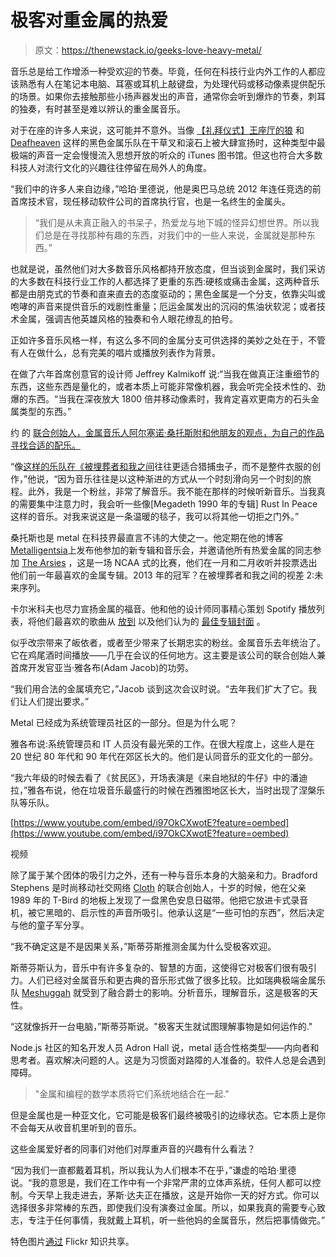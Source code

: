 # 极客对重金属的热爱

> 原文：<https://thenewstack.io/geeks-love-heavy-metal/>

音乐总是给工作增添一种受欢迎的节奏。毕竟，任何在科技行业内外工作的人都应该熟悉有人在笔记本电脑、耳塞或耳机上敲键盘，为处理代码或移动像素提供配乐的场景。如果你去接触那些小扬声器发出的声音，通常你会听到爆炸的节奏，刺耳的独奏，有时甚至是难以辨认的重金属音乐。

对于在座的许多人来说，这可能并不意外。当像 [【礼拜仪式】](https://www.facebook.com/liturgynybm)[王座厅的狼](http://www.wittr.com/) 和 [Deafheaven](http://deafheaven.com/) 这样的黑色金属乐队在干草叉和滚石上被大肆宣扬时，这种类型中最极端的声音一定会慢慢流入思想开放的听众的 iTunes 图书馆。但这也符合大多数科技人对流行文化的兴趣往往停留在局外人的角度。

“我们中的许多人来自边缘，”哈珀·里德说，他是奥巴马总统 2012 年连任竞选的前首席技术官，现任移动软件公司[](http://modest.com/)的首席执行官，也是一名终生的金属头。

> “我们是从未真正融入的书呆子，热爱龙与地下城的怪异幻想世界。所以我们总是在寻找那种有趣的东西，对我们中的一些人来说，金属就是那种东西。”

也就是说，虽然他们对大多数音乐风格都持开放态度，但当谈到金属时，我们采访的大多数在科技行业工作的人都选择了更重的东西:硬核或痛击金属，这两种音乐都是由朋克式的节奏和直来直去的态度驱动的；黑色金属是一个分支，依靠尖叫或咆哮的声音来提供音乐的戏剧性重量；厄运金属发出的沉闷的焦油状软泥；或者技术金属，强调吉他英雄风格的独奏和令人眼花缭乱的拍号。

正如许多音乐风格一样，有这么多不同的金属分支可供选择的美妙之处在于，不管有人在做什么，总有完美的唱片或播放列表作为背景。

在[](https://www.threadless.com/)做了六年首席创意官的设计师 Jeffrey Kalmikoff 说:“当我在做真正注重细节的东西，这些东西是量化的，或者本质上可能非常像机器，我会听完全技术性的、劲爆的东西。“当我在深夜放大 1800 倍并移动像素时，我肯定喜欢更南方的石头金属类型的东西。”

约 的 [联合创始人，金属音乐人阿尔塞诺·桑托斯附和他朋友的观点，为自己的作品寻找合适的配乐。](http://cir.ca/)

“像[这样的乐队在《被埋葬者和我之间](http://www.betweentheburiedandme.com/)往往更适合猎捕虫子，而不是整件衣服的创作，”他说，“因为音乐往往是以这种渐进的方式从一个时刻滑向另一个时刻的旅程。此外，我是一个粉丝，非常了解音乐。我不能在那样的时候听新音乐。当我真的需要集中注意力时，我会听一些像[Megadeth 1990 年的专辑] Rust In Peace 这样的音乐。对我来说这是一条温暖的毯子，我可以将其他一切拒之门外。”

桑托斯也是 metal 在科技界最直言不讳的大使之一。他定期在他的博客[Metalligentsia](http://metalligentsia.com/)上发布他参加的新专辑和音乐会，并邀请他所有热爱金属的同志参加 [The Arsies](http://thearsies.com/) ，这是一场 NCAA 式的比赛，他们在一月和二月收听并投票选出他们前一年最喜欢的金属专辑。2013 年的冠军？在被埋葬者和我之间的视差 2:未来序列。

卡尔米科夫也尽力宣扬金属的福音。他和他的设计师同事精心策划 Spotify 播放列表，将他们最喜欢的歌曲从 [放到](http://open.spotify.com/user/jeffreyk/playlist/0wur4h5cOFOJIwTJRabAUb) 以及他们认为的 [最佳专辑封面](http://open.spotify.com/user/jeffreyk/playlist/1yOlJMMzTjp6EXM01jzg2H) 。

似乎改宗带来了皈依者，或者至少带来了长期忠实的粉丝。金属音乐去年统治了[](https://www.chef.io/chefconf/)。它在鸡尾酒时间播放——几乎在会议的任何地方。这主要是该公司的联合创始人兼首席开发官亚当·雅各布(Adam Jacob)的功劳。

“我们用合法的金属填充它，”Jacob 谈到这次会议时说。“去年我们扩大了它。我们让人们提出要求。”

Metal 已经成为系统管理员社区的一部分。但是为什么呢？

雅各布说:系统管理员和 IT 人员没有最光荣的工作。在很大程度上，这些人是在 20 世纪 80 年代和 90 年代在郊区长大的。他们是认同音乐的亚文化的一部分。

“我六年级的时候去看了《贫民区》，开场表演是《来自地狱的牛仔》中的潘迪拉，”雅各布说，他在垃圾音乐最盛行的时候在西雅图地区长大，当时出现了涅槃乐队等乐队。

[https://www.youtube.com/embed/i97OkCXwotE?feature=oembed](https://www.youtube.com/embed/i97OkCXwotE?feature=oembed)

视频

除了属于某个团体的吸引力之外，还有一种与音乐本身的大脑亲和力。Bradford Stephens 是时尚移动社交网络 [Cloth](http://www.clothapp.com/) 的联合创始人，十岁的时候，他在父亲 1989 年的 T-Bird 的地板上发现了一盘黑色安息日磁带。他把它放进卡式录音机，被它黑暗的、启示性的声音所吸引。他承认这是“一些可怕的东西”，然后决定与他的童子军分享。

“我不确定这是不是因果关系，”斯蒂芬斯推测金属为什么受极客欢迎。

斯蒂芬斯认为，音乐中有许多复杂的、智慧的方面，这使得它对极客们很有吸引力。人们已经对金属音乐和更古典的音乐形式做了很多比较。比如瑞典极端金属乐队 [Meshuggah](http://www.meshuggah.net/) 就受到了融合爵士的影响。分析音乐，理解音乐，这是极客的天性。

“这就像拆开一台电脑，”斯蒂芬斯说。"极客天生就试图理解事物是如何运作的."

Node.js 社区的知名开发人员 Adron Hall 说，metal 适合性格类型——内向者和思考者。喜欢解决问题的人。这是为习惯面对路障的人准备的。软件人总是会遇到障碍。

> "金属和编程的数学本质将它们系统地结合在一起."

但是金属也是一种亚文化，它可能是极客们最终被吸引的边缘状态。它本质上是你不会每天从收音机里听到的音乐。

这些金属爱好者的同事们对他们对厚重声音的兴趣有什么看法？

“因为我们一直都戴着耳机，所以我认为人们根本不在乎，”谦虚的哈珀·里德说。“我的意思是，我们在工作中有一个非常严肃的立体声系统，任何人都可以控制。今天早上我走进去，茅斯·达夫正在播放，这是开始你一天的好方式。你可以选择很多非常棒的东西，即使我们没有演奏过金属。所以，如果我真的需要专心致志，专注于任何事情，我就戴上耳机，听一些他妈的金属音乐，然后把事情做完。”

特色图片[通过](https://www.flickr.com/photos/saulshit_/9636933045/in/photolist-fFzNs2-fFKcZU-fFsp4M-fFJGgE-oSLTnV-fFyn9p-fFPZrY-bYZLcd-bYZLam-bYZL8h-bYZL6w-bYZL4w-bYZL2N-bYZL1h-bYZKYy-bYZKVY-bYZKU5-bYZKRE-oSMZJZ-p8fgfb-pahe7X-oSMr3j-fFS4gh-fFRZcJ-fFRTr5-fFRLh1-fFRx2G-fFRpZ1-fFRfX1-fFyBcp-fFR45d-fFydin-fFQCGj-fFxU3c-fFxyU4-fFxhDZ-fFxarc-fFwXDK-fFwNBt-fFPgbY-fFwxiX-fFwom4-psgF5f-opPwjr-opP1fa-oGgPEq-opPcC9-oG2VS2-paP3Yb-psgF7j) Flickr 知识共享。

<svg xmlns:xlink="http://www.w3.org/1999/xlink" viewBox="0 0 68 31" version="1.1"><title>Group</title> <desc>Created with Sketch.</desc></svg>